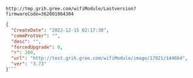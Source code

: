 `http://tmp.grih.gree.com/wifiModule/Lastversion?firmwareCode=362001064304`

```json
{
  "CreateDate": "2022-12-15 02:17:30",
  "commProtVer": "",
  "desc": "",
  "forcedUpgrade": 0,
  "r": 200,
  "url": "http://test.grih.gree.com/wifiModule/image/17021/144664",
  "ver": "3.73"
}```